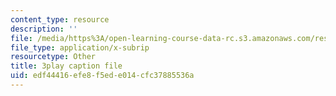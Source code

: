```yaml
---
content_type: resource
description: ''
file: /media/https%3A/open-learning-course-data-rc.s3.amazonaws.com/res-6-012-introduction-to-probability-spring-2018/edf44416efe8f5ede014cfc37885536a_mxpC3MEiATQ.srt
file_type: application/x-subrip
resourcetype: Other
title: 3play caption file
uid: edf44416-efe8-f5ed-e014-cfc37885536a
---
```

